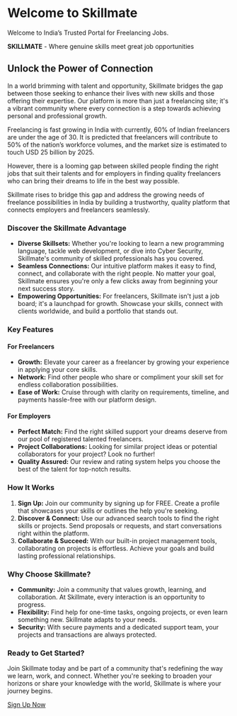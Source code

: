 # Welcome to Skillmate

Welcome to India’s Trusted Portal for Freelancing Jobs.

**SKILLMATE** - Where genuine skills meet great job opportunities 

## Unlock the Power of Connection

In a world brimming with talent and opportunity, Skillmate bridges the gap between those seeking to enhance their lives with new skills and those offering their expertise. Our platform is more than just a freelancing site; it's a vibrant community where every connection is a step towards achieving personal and professional growth.

Freelancing is fast growing in India with currently, 60% of Indian freelancers are under the age of 30. It is predicted that freelancers will contribute to 50% of the nation’s workforce volumes, and the market size is estimated to touch USD 25 billion by 2025.

However, there is a looming gap between skilled people finding the right jobs that suit their talents and for employers in finding quality freelancers who can bring their dreams to life in the best way possible.

Skillmate rises to bridge this gap and address the growing needs of freelance possibilities in India by building a trustworthy, quality platform that connects employers and freelancers seamlessly.

### Discover the Skillmate Advantage

- **Diverse Skillsets:** Whether you're looking to learn a new programming language, tackle web development, or dive into Cyber Security, Skillmate's community of skilled professionals has you covered.
- **Seamless Connections:** Our intuitive platform makes it easy to find, connect, and collaborate with the right people. No matter your goal, Skillmate ensures you're only a few clicks away from beginning your next success story.
- **Empowering Opportunities:** For freelancers, Skillmate isn't just a job board; it's a launchpad for growth. Showcase your skills, connect with clients worldwide, and build a portfolio that stands out.

### Key Features

#### For Freelancers

- **Growth:** Elevate your career as a freelancer by growing your experience in applying your core skills.
- **Network:** Find other people who share or compliment your skill set for endless collaboration possibilities.
- **Ease of Work:** Cruise through with clarity on requirements, timeline, and payments hassle-free with our platform design.

#### For Employers

- **Perfect Match:** Find the right skilled support your dreams deserve from our pool of registered talented freelancers.
- **Project Collaborations:** Looking for similar project ideas or potential collaborators for your project? Look no further!
- **Quality Assured:** Our review and rating system helps you choose the best of the talent for top-notch results.

### How It Works

1. **Sign Up:** Join our community by signing up for FREE. Create a profile that showcases your skills or outlines the help you're seeking.
2. **Discover & Connect:** Use our advanced search tools to find the right skills or projects. Send proposals or requests, and start conversations right within the platform.
3. **Collaborate & Succeed:** With our built-in project management tools, collaborating on projects is effortless. Achieve your goals and build lasting professional relationships.

### Why Choose Skillmate?

- **Community:** Join a community that values growth, learning, and collaboration. At Skillmate, every interaction is an opportunity to progress.
- **Flexibility:** Find help for one-time tasks, ongoing projects, or even learn something new. Skillmate adapts to your needs.
- **Security:** With secure payments and a dedicated support team, your projects and transactions are always protected.

### Ready to Get Started?

Join Skillmate today and be part of a community that's redefining the way we learn, work, and connect. Whether you're seeking to broaden your horizons or share your knowledge with the world, Skillmate is where your journey begins.

[Sign Up Now](https://stage.skillmate.ai/signup)
